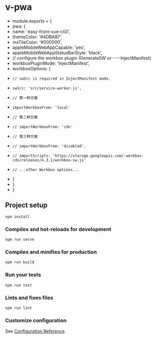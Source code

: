 # v-pwa

- module.exports = {
-  pwa: {
-   name: 'easy-front-vue-cli3',
 -   themeColor: '#4DBA87',
 -   msTileColor: '#000000',
 -   appleMobileWebAppCapable: 'yes',
 -   appleMobileWebAppStatusBarStyle: 'black',
 -   // configure the workbox plugin (GenerateSW or ----InjectManifest)
 -   workboxPluginMode: 'InjectManifest',
 -   workboxOptions: {
  -     // swSrc is required in InjectManifest mode.
  -     swSrc: 'src/service-worker.js',
  -     // 第一种方案
  -     importWorkboxFrom: 'local'
  -     // 第二种方案
  -     // importWorkboxFrom: 'cdn'
  -     // 第三种方案
  -     // importWorkboxFrom: 'disabled',
  -     // importScripts: 'https://storage.googleapis.com/-workbox-cdn/releases/4.3.1/workbox-sw.js'
  -     // ...other Workbox options...
 -   }
 - }
- }

## Project setup
```
npm install
```

### Compiles and hot-reloads for development
```
npm run serve
```

### Compiles and minifies for production
```
npm run build
```

### Run your tests
```
npm run test
```

### Lints and fixes files
```
npm run lint
```

### Customize configuration
See [Configuration Reference](https://cli.vuejs.org/config/).

